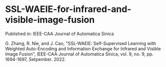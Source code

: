 # SSL-WAEIE-for-infrared-and-visible-image-fusion
Published in: IEEE-CAA Journal of Automatica Sinica

G. Zhang, R. Nie, and J. Cao, "SSL-WAEIE: Self-Supervised Learning with Weighted Auto-Encoding and Information Exchange for Infrared and Visible Image Fusion", IEEE-CAA Journal of Automatica Sinica,  vol. 9, no. 9, pp. 1694-1697, Setpember. 2022.

